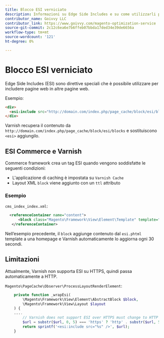 ```yaml
---
title: Blocco ESI verniciato
description: Informazioni su Edge Side Includes e su come utilizzarli per incorporare pagine web.
contributor_name: Goivvy LLC
contributor_link: https://www.goivvy.com/magento-optimization-service
source-git-commit: 2c12c6ea6e7b6ffeb07bbda17ded34e39de6656a
workflow-type: tm+mt
source-wordcount: '121'
ht-degree: 0%

---
```



# Blocco ESI verniciato

Edge Side Includes (ESI) sono direttive speciali che è possibile utilizzare per includere pagine web in altre pagine web.

Esempio:

```html
<div>
  <esi:include src="http://domain.com/index.php/page_cache/block/esi/blocks"/>
</div>
```

Varnish recupera il contenuto da `http://domain.com/index.php/page_cache/block/esi/blocks` e sostituiscono `<esi>` aggiungilo.

## ESI Commerce e Varnish

Commerce framework crea un tag ESI quando vengono soddisfatte le seguenti condizioni:

- L&#39;applicazione di caching è impostata su `Varnish Cache`
- Layout XML `block` viene aggiunto con un `ttl` attributo

### Esempio

`cms_index_index.xml`:

```xml
  <referenceContainer name="content">
      <block class="Magento\Framework\View\Element\Template" template="Magento_Paypal::esi.phtml" ttl="30"/>
   </referenceContainer>
```

Nell’esempio precedente, il `block` aggiunge contenuto dal `esi.phtml` template a una homepage e Varnish automaticamente lo aggiorna ogni 30 secondi.

## Limitazioni

Attualmente, Varnish non supporta ESI su HTTPS, quindi passa automaticamente a HTTP.

`Magento\PageCache\Observer\ProcessLayoutRenderElement`:

```php
    private function _wrapEsi(
        \Magento\Framework\View\Element\AbstractBlock $block,
        \Magento\Framework\View\Layout $layout
    ) {
    ....
        // Varnish does not support ESI over HTTPS must change to HTTP
        $url = substr($url, 0, 5) === 'https' ? 'http' . substr($url, 5) : $url;
        return sprintf('<esi:include src="%s" />', $url);
    }
```
